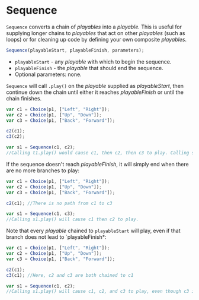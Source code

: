 # Sequence

`Sequence` converts a chain of _playables_ into a _playable._ This is useful for supplying longer chains to _playables_ that act on other _playables_ (such as loops) or for cleaning up code by defining your own composite _playables_.

```javascript
Sequence(playableStart, playableFinish, parameters);
```

* `playableStart` - any _playable_ with which to begin the sequence.
* `playableFinish` - the _playable_ that should end the sequence.
* Optional parameters: none.

`Sequence` will call `.play()` on the _playable_ supplied as _playableStart_, then continue down the chain until either it reaches _playableFinish_ or until the chain finishes.

```javascript
var c1 = Choice(p1, ["Left", "Right"]);
var c2 = Choice(p1, ["Up", "Down"]);
var c3 = Choice(p1, ["Back", "Forward"]);

c2(c1);
c3(c2);

var s1 = Sequence(c1, c2);
//Calling t1.play() would cause c1, then c2, then c3 to play. Calling s1.play() will cause only c1 then c2 to play.
```

If the sequence doesn't reach _playableFinish_, it will simply end when there are no more branches to play:

```javascript
var c1 = Choice(p1, ["Left", "Right"]);
var c2 = Choice(p1, ["Up", "Down"]);
var c3 = Choice(p1, ["Back", "Forward"]);

c2(c1); //There is no path from c1 to c3

var s1 = Sequence(c1, c3);
//Calling s1.play() will cause c1 then c2 to play.
```

Note that every _playable_ chained to `playableStart` will play, even if that branch does not lead to `playableFinish\*:

```javascript
var c1 = Choice(p1, ["Left", "Right"]);
var c2 = Choice(p1, ["Up", "Down"]);
var c3 = Choice(p1, ["Back", "Forward"]);

c2(c1);
c3(c1); //Here, c2 and c3 are both chained to c1

var s1 = Sequence(c1, c2);
//Calling s1.play() will cause c1, c2, and c3 to play, even though c3 is not on the branch that leads to c2.
```
